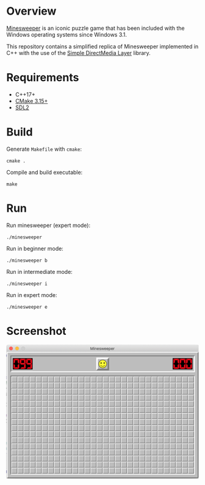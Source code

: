 # Overview

[Minesweeper](https://en.wikipedia.org/wiki/Microsoft_Minesweeper) is an iconic puzzle game 
that has been included with the Windows operating systems since Windows 3.1.

This repository contains a simplified replica of Minesweeper implemented in C++ 
with the use of the [Simple DirectMedia Layer](https://www.libsdl.org/) library.

# Requirements
* C++17+
* [CMake 3.15+](https://cmake.org/)
* [SDL2](https://www.libsdl.org/)

# Build    

Generate `Makefile` with `cmake`:
```$bash
cmake .
```

Compile and build executable:
```$bash
make
```

# Run

Run minesweeper (expert mode):
```$bash
./minesweeper
```

Run in beginner mode:
```$bash
./minesweeper b
```

Run in intermediate mode:
```$bash
./minesweeper i
```

Run in expert mode:
```$bash
./minesweeper e
```

# Screenshot

![Screenshot](screenshot.png)